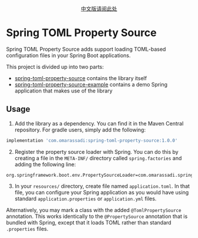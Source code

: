 <p style="text-align: center;">
  <a href="README_zh.md">中文版请阅此处</a>
</p>

# Spring TOML Property Source

Spring TOML Property Source adds support loading TOML-based configuration files in your
Spring Boot applications.

This project is divided up into two parts:

* [spring-toml-property-source]() contains the library itself
* [spring-toml-property-source-example]() contains a demo Spring application that 
makes use of the library

## Usage

1. Add the library as a dependency. You can find it in the Maven Central repository.
For gradle users, simply add the following:

```groovy
implementation 'com.omarassadi:spring-toml-property-source:1.0.0'
```

2. Register the property source loader with Spring. You can do this by creating a file
in the `META-INF/` directory called `spring.factories` and adding the following line:

```properties
org.springframework.boot.env.PropertySourceLoader=com.omarassadi.spring.tomlpropertysource.TomlPropertySourceLoader
```

3. In your `resources/` directory, create file named `application.toml`. In that file,
you can configure your Spring application as you would have using standard
`application.properties` or `application.yml` files. 


Alternatively, you may mark a class with the added `@TomlPropertySource` annotation.
This works identically to the `@PropertySource` annotation that is bundled with 
Spring, except that it loads TOML rather than standard `.properties` files.
